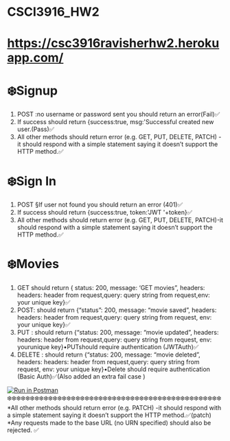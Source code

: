 # CSCI3916_HW2
# https://csc3916ravisherhw2.herokuapp.com/

# ❄️Signup
1. POST :no username or password sent you should return an error(Fail)✅
2. If success should return {success:true, msg:'Successful created new user.(Pass)✅
3. All other methods should return error (e.g. GET, PUT, DELETE, PATCH) -it should respond with a simple statement saying it doesn’t support the HTTP method.✅

# ❄️Sign In
1. POST §If user not found you should return an error (401)✅
2. If success should return {success:true, token:'JWT '+token}✅
3. All other methods should return error (e.g. GET, PUT, DELETE, PATCH)-it should respond with a simple statement saying it doesn’t support the HTTP method.✅

# ❄️Movies
1. GET should return { status: 200, message: ‘GET movies”,  headers: headers: header from request,query: query string from request,env: your unique key}✅
2. POST:  should  return  {“status”:  200,  message:  “movie saved”, headers: headers: header from request,query: query string from request, env: your unique key}✅
3. PUT :  should  return  {“status:  200,  message:  “movie updated”, headers: headers: header from request,query: query string from request, env: yourunique key}•PUTshould require authentication (JWTAuth)✅
4. DELETE :  should  return  {“status:  200,  message:  “movie deleted”, headers: headers: header from request,query: query string from request, env: your unique key}•Delete should require authentication (Basic Auth)✅(Also added an extra fail case )

[![Run in Postman](https://run.pstmn.io/button.svg)](https://app.getpostman.com/run-collection/14e66c9a01c85143dc1b)
❄️❄️❄️❄️❄️❄️❄️❄️❄️❄️❄️❄️❄️❄️❄️❄️❄️❄️❄️❄️❄️❄️❄️❄️❄️❄️❄️❄️❄️❄️❄️❄️❄️❄️❄️❄️❄️❄️❄️❄️❄️❄️❄️❄️❄️❄️❄️
*All other methods should return error (e.g. PATCH) -it should respond with a simple statement saying it doesn’t support the HTTP method.✅(patch)
*Any requests made to the base URL (no URN specified) should also be rejected. ✅
